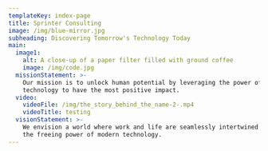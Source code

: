 ```yaml
---
templateKey: index-page
title: Sprinter Consulting
image: /img/blue-mirror.jpg
subheading: Discovering Tomorrow's Technology Today
main:
  image1:
    alt: A close-up of a paper filter filled with ground coffee
    image: /img/code.jpg
  missionStatement: >-
    Our mission is to unlock human potential by leveraging the power of
    technology to have the most positive impact.
  video:
    videoFile: /img/the_story_behind_the_name-2-.mp4
    videoTitle: testing
  visionStatement: >-
    We envision a world where work and life are seamlessly intertwined through
    the freeing power of modern technology.
---
```


